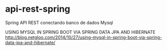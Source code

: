 # api-rest-spring
Spring API REST conectando banco de dados Mysql

USING MYSQL IN SPRING BOOT VIA SPRING DATA JPA AND HIBERNATE
http://blog.netgloo.com/2014/10/27/using-mysql-in-spring-boot-via-spring-data-jpa-and-hibernate/
